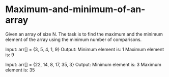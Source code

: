 # Maximum-and-minimum-of-an-array
Given an array of size N. The task is to find the maximum and the minimum element of the array using the minimum number of comparisons.

Input: arr[] = {3, 5, 4, 1, 9}
Output: Minimum element is: 1
              Maximum element is: 9

Input: arr[] = {22, 14, 8, 17, 35, 3}
Output:  Minimum element is: 3
              Maximum element is: 35

